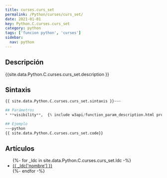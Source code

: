 ```yaml
---
title: curses.curs_set
permalink: /Python/curses/curs_set/
date: 2021-01-01
key: Python.C.curses.curs_set
category: python
tags: ['funcion python', 'curses']
sidebar: 
  nav: python
---
```


## Descripción
{{site.data.Python.C.curses.curs_set.description }}

## Sintaxis
~~~python
{{ site.data.Python.C.curses.curs_set.sintaxis }}~~~

## Parámetros
* **visibility**,  {% include w3api/function_param_description.html propiedad=site.data.Python.C.curses.curs_set valor="visibility" %}

## Ejemplo
~~~python
{{ site.data.Python.C.curses.curs_set.code}}
~~~

## Artículos
<ul>
{%- for _ldc in site.data.Python.C.curses.curs_set.ldc -%}
   <li>
       <a href="{{_ldc['url'] }}">{{ _ldc['nombre'] }}</a>
   </li>
{%- endfor -%}
</ul>
